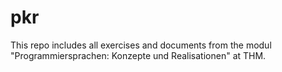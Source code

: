 pkr
===

This repo includes all exercises and documents from the modul "Programmiersprachen: Konzepte und Realisationen" at THM.
